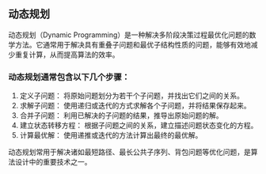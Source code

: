 

## 动态规划
动态规划（Dynamic Programming）是一种解决多阶段决策过程最优化问题的数学方法。它通常用于解决具有重叠子问题和最优子结构性质的问题，能够有效地减少重复计算，从而提高算法的效率。

### 动态规划通常包含以下几个步骤：

1. 定义子问题： 将原始问题划分为若干个子问题，并找出它们之间的关系。
2. 求解子问题： 使用递归或迭代的方式求解各个子问题，并将结果保存起来。
3. 合并子问题： 利用已解决的子问题的结果，推导出原始问题的解。
4. 建立状态转移方程： 根据子问题之间的关系，建立描述问题状态变化的方程。
5. 计算最优解： 使用递推或迭代的方法计算出最终的最优解。

动态规划常用于解决诸如最短路径、最长公共子序列、背包问题等优化问题，是算法设计中的重要技术之一。
